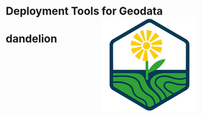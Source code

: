# Deployment Tools for Geodata <img align="right" width="250" src="/man/figures/dandelion_logo.png">


# dandelion

